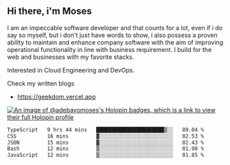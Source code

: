 ## Hi there, i'm Moses

I am an impeccable software developer and that counts for a lot, even if i do say so myself, but i don't just have words to show, i also possess a proven ability to maintain and enhance company software with the aim of improving operational functionality in line with business requirement. I build for the web and businesses with my favorite stacks.

Interested in Cloud Engineering and DevOps.

Check my written blogs
- https://geekdom.vercel.app

[![An image of @adebayomoses's Holopin badges, which is a link to view their full Holopin profile](https://holopin.me/adebayomoses)](https://holopin.io/@adebayomoses)

<!--START_SECTION:waka-->

```txt
TypeScript   9 hrs 44 mins   ██████████████████████▒░░   89.04 %
CSS          16 mins         ▓░░░░░░░░░░░░░░░░░░░░░░░░   02.53 %
JSON         15 mins         ▓░░░░░░░░░░░░░░░░░░░░░░░░   02.43 %
Bash         12 mins         ▒░░░░░░░░░░░░░░░░░░░░░░░░   01.98 %
JavaScript   12 mins         ▒░░░░░░░░░░░░░░░░░░░░░░░░   01.85 %
```

<!--END_SECTION:waka-->
